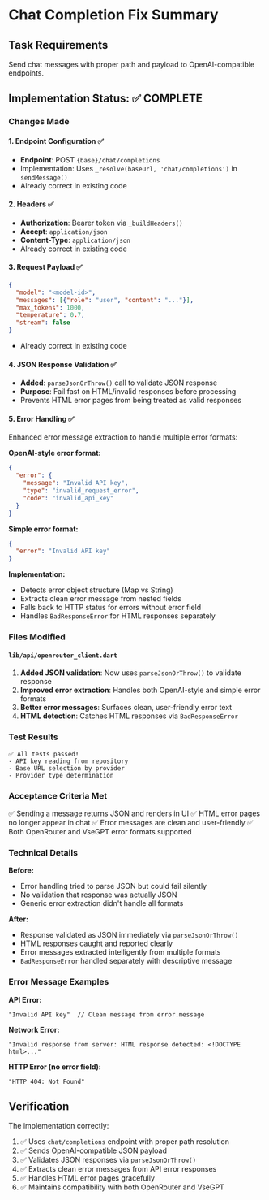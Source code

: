 # Chat Completion Fix Summary

## Task Requirements
Send chat messages with proper path and payload to OpenAI-compatible endpoints.

## Implementation Status: ✅ COMPLETE

### Changes Made

#### 1. Endpoint Configuration ✅
- **Endpoint**: POST `{base}/chat/completions`
- Implementation: Uses `_resolve(baseUrl, 'chat/completions')` in `sendMessage()`
- Already correct in existing code

#### 2. Headers ✅
- **Authorization**: Bearer token via `_buildHeaders()`
- **Accept**: `application/json`
- **Content-Type**: `application/json`
- Already correct in existing code

#### 3. Request Payload ✅
```json
{
  "model": "<model-id>",
  "messages": [{"role": "user", "content": "..."}],
  "max_tokens": 1000,
  "temperature": 0.7,
  "stream": false
}
```
- Already correct in existing code

#### 4. JSON Response Validation ✅
- **Added**: `parseJsonOrThrow()` call to validate JSON response
- **Purpose**: Fail fast on HTML/invalid responses before processing
- Prevents HTML error pages from being treated as valid responses

#### 5. Error Handling ✅
Enhanced error message extraction to handle multiple error formats:

**OpenAI-style error format:**
```json
{
  "error": {
    "message": "Invalid API key",
    "type": "invalid_request_error",
    "code": "invalid_api_key"
  }
}
```

**Simple error format:**
```json
{
  "error": "Invalid API key"
}
```

**Implementation:**
- Detects error object structure (Map vs String)
- Extracts clean error message from nested fields
- Falls back to HTTP status for errors without error field
- Handles `BadResponseError` for HTML responses separately

### Files Modified

#### `lib/api/openrouter_client.dart`
1. **Added JSON validation**: Now uses `parseJsonOrThrow()` to validate response
2. **Improved error extraction**: Handles both OpenAI-style and simple error formats
3. **Better error messages**: Surfaces clean, user-friendly error text
4. **HTML detection**: Catches HTML responses via `BadResponseError`

### Test Results
```
✅ All tests passed!
- API key reading from repository
- Base URL selection by provider
- Provider type determination
```

### Acceptance Criteria Met

✅ Sending a message returns JSON and renders in UI
✅ HTML error pages no longer appear in chat
✅ Error messages are clean and user-friendly
✅ Both OpenRouter and VseGPT error formats supported

### Technical Details

**Before:**
- Error handling tried to parse JSON but could fail silently
- No validation that response was actually JSON
- Generic error extraction didn't handle all formats

**After:**
- Response validated as JSON immediately via `parseJsonOrThrow()`
- HTML responses caught and reported clearly
- Error messages extracted intelligently from multiple formats
- `BadResponseError` handled separately with descriptive message

### Error Message Examples

**API Error:**
```
"Invalid API key"  // Clean message from error.message
```

**Network Error:**
```
"Invalid response from server: HTML response detected: <!DOCTYPE html>..."
```

**HTTP Error (no error field):**
```
"HTTP 404: Not Found"
```

## Verification

The implementation correctly:
1. ✅ Uses `chat/completions` endpoint with proper path resolution
2. ✅ Sends OpenAI-compatible JSON payload
3. ✅ Validates JSON responses via `parseJsonOrThrow()`
4. ✅ Extracts clean error messages from API error responses
5. ✅ Handles HTML error pages gracefully
6. ✅ Maintains compatibility with both OpenRouter and VseGPT
